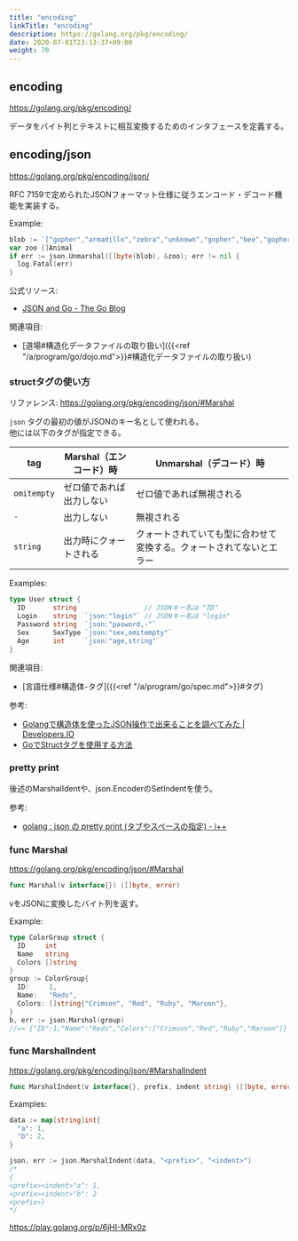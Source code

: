 ```yaml
---
title: "encoding"
linkTitle: "encoding"
description: https://golang.org/pkg/encoding/
date: 2020-07-01T23:13:37+09:00
weight: 70
---
```


## encoding

https://golang.org/pkg/encoding/

データをバイト列とテキストに相互変換するためのインタフェースを定義する。

## encoding/json

https://golang.org/pkg/encoding/json/

RFC 7159で定められたJSONフォーマット仕様に従うエンコード・デコード機能を実装する。

Example:

```go
blob := `["gopher","armadillo","zebra","unknown","gopher","bee","gopher","zebra"]`
var zoo []Animal
if err := json.Unmarshal([]byte(blob), &zoo); err != nil {
  log.Fatal(err)
}
```

公式リソース:

- [JSON and Go - The Go Blog](https://blog.golang.org/json)

関連項目:

- [道場#構造化データファイルの取り扱い]({{<ref "/a/program/go/dojo.md">}}#構造化データファイルの取り扱い)

### structタグの使い方

リファレンス: https://golang.org/pkg/encoding/json/#Marshal

`json` タグの最初の値がJSONのキー名として使われる。  
他には以下のタグが指定できる。

 tag | Marshal（エンコード）時 | Unmarshal（デコード）時
-----|-------------------------|-------------------------
 `omitempty` | ゼロ値であれば出力しない | ゼロ値であれば無視される
 `-` | 出力しない | 無視される
 `string` | 出力時にクォートされる | クォートされていても型に合わせて変換する。クォートされてないとエラー

Examples:

```go
type User struct {
  ID       string                 // JSONキー名は "ID"
  Login    string  `json:"login"` // JSONキー名は "login"
  Password string  `json:"pasword,-"`
  Sex      SexType `json:"sex,omitempty"`
  Age      int     `json:"age,string"`
}
```

関連項目:

- [言語仕様#構造体-タグ]({{<ref "/a/program/go/spec.md">}}#タグ)

参考:

- [Golangで構造体を使ったJSON操作で出来ることを調べてみた | Developers.IO](https://dev.classmethod.jp/articles/struct-json/)
- [GoでStructタグを使用する方法](https://www.codeflow.site/ja/article/how-to-use-struct-tags-in-go)

### pretty print

後述のMarshalIdentや、json.EncoderのSetIndentを使う。

参考:

- [golang : json の pretty print (タブやスペースの指定) - i++](http://increment.hatenablog.com/entry/2017/12/01/081200)

### func Marshal

https://golang.org/pkg/encoding/json/#Marshal

```go
func Marshal(v interface{}) ([]byte, error)
```

vをJSONに変換したバイト列を返す。

Example:

```go
type ColorGroup struct {
  ID     int
  Name   string
  Colors []string
}
group := ColorGroup{
  ID:     1,
  Name:   "Reds",
  Colors: []string{"Crimson", "Red", "Ruby", "Maroon"},
}
b, err := json.Marshal(group)
//=> {"ID":1,"Name":"Reds","Colors":["Crimson","Red","Ruby","Maroon"]}
```

### func MarshalIndent

https://golang.org/pkg/encoding/json/#MarshalIndent

```go
func MarshalIndent(v interface{}, prefix, indent string) ([]byte, error)
```

Examples:

```go
data := map[string]int{
  "a": 1,
  "b": 2,
}

json, err := json.MarshalIndent(data, "<prefix>", "<indent>")
/*
{
<prefix><indent>"a": 1,
<prefix><indent>"b": 2
<prefix>}
*/
```

https://play.golang.org/p/6jHI-MRx0z
